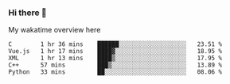 ### Hi there 👋

<!--
**Jassy930/Jassy930** is a ✨ _special_ ✨ repository because its `README.md` (this file) appears on your GitHub profile.

Here are some ideas to get you started:

- 🔭 I’m currently working on ...
- 🌱 I’m currently learning ...
- 👯 I’m looking to collaborate on ...
- 🤔 I’m looking for help with ...
- 💬 Ask me about ...
- 📫 How to reach me: ...
- 😄 Pronouns: ...
- ⚡ Fun fact: ...
-->

My wakatime overview here
<!--START_SECTION:waka-->
```text
C        1 hr 36 mins    ██████░░░░░░░░░░░░░░░░░░░   23.51 % 
Vue.js   1 hr 17 mins    ████▓░░░░░░░░░░░░░░░░░░░░   18.95 % 
XML      1 hr 13 mins    ████▒░░░░░░░░░░░░░░░░░░░░   17.95 % 
C++      57 mins         ███▒░░░░░░░░░░░░░░░░░░░░░   13.89 % 
Python   33 mins         ██░░░░░░░░░░░░░░░░░░░░░░░   08.06 % 
```
<!--END_SECTION:waka-->
